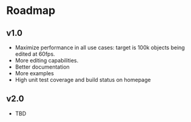 # Roadmap


## v1.0

- Maximize performance in all use cases: target is 100k objects being edited at 60fps.
- More editing capabilities.
- Better documentation
- More examples
- High unit test coverage and build status on homepage


## v2.0

- TBD